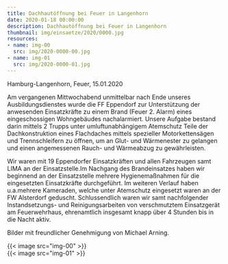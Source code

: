 ```yaml
---
title: Dachhautöffnung bei Feuer in Langenhorn
date: 2020-01-18 00:00:00
description: Dachhautöffnung bei Feuer in Langenhorn
thumbnail: img/einsaetze/2020/0000.jpg
resources:
- name: img-00
  src: img/2020-0000-00.jpg
- name: img-01
  src: img/2020-0000-01.jpg
---
```


Hamburg-Langenhorn, Feuer, 15.01.2020

Am vergangenen Mittwochabend unmittelbar nach Ende unseres Ausbildungsdienstes wurde die FF Eppendorf zur Unterstützung der anwesenden Einsatzkräfte zu einem Brand (Feuer 2. Alarm) eines eingeschossigen Wohngebäudes nachalarmiert.
Unsere Aufgabe bestand darin mittels 2 Trupps unter umluftunabhängigem Atemschutz Teile der Dachkonstruktion eines Flachdaches mittels spezieller Motorkettensägen und Trennschleifern zu öffnen, um an Glut- und Wärmenester zu gelangen und einen angemessenen Rauch- und Wärmeabzug zu gewährleisten.

Wir waren mit 19 Eppendorfer Einsatzkräften und allen Fahrzeugen samt LIMA an der Einsatzstelle.Im Nachgang des Brandeinsatzes haben wir beginnend an der Einsatzstelle mehrere Hygienemaßnahmen für die eingesetzten Einsatzkräfte durchgeführt.
Im weiteren Verlauf haben u.a.mehrere Kameraden, welche unter Atemschutz eingesetzt waren an der FW Alsterdorf geduscht.
Schlussendlich waren wir samt nachfolgender Instandsetzungs- und Reinigungsarbeiten von verschmutztem Einsatzgerät am Feuerwehrhaus, ehrenamtlich insgesamt knapp über 4 Stunden bis in die Nacht aktiv.
 
Bilder mit freundlicher Genehmigung von Michael Arning.

{{< image src="img-00" >}}  
{{< image src="img-01" >}}  
